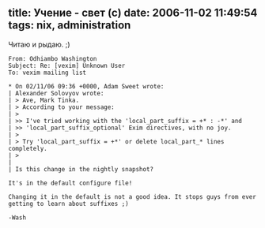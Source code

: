 title: Учение - свет (с)
date: 2006-11-02 11:49:54
tags: nix, administration
----


Читаю и рыдаю. ;)

    From: Odhiambo Washington
    Subject: Re: [vexim] Unknown User
    To: vexim mailing list
    
    * On 02/11/06 09:36 +0000, Adam Sweet wrote:
    | Alexander Solovyov wrote:
    | > Ave, Mark Tinka.
    | > According to your message:
    | >
    | >> I've tried working with the 'local_part_suffix = +* : -*' and
    | >> 'local_part_suffix_optional' Exim directives, with no joy.
    | >
    | > Try 'local_part_suffix = +*' or delete local_part_* lines completely.
    | >
    |
    | Is this change in the nightly snapshot?

    It's in the default configure file!

    Changing it in the default is not a good idea. It stops guys from ever
    getting to learn about suffixes ;)
    
    -Wash
